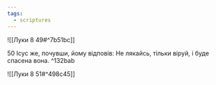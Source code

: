 ```yaml
---
tags:
  - scriptures
---
```


![[Луки 8 49#^7b51bc]]

50 Ісус же, почувши, йому відповів: Не лякайсь, тільки віруй, і буде спасена вона. ^132bab

![[Луки 8 51#^498c45]]